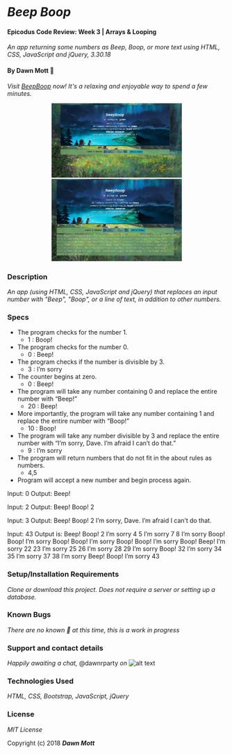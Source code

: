 <!-- Twitter icon from https://github.com/carlsednaoui/gitsocial -->
[1.1]: http://i.imgur.com/tXSoThF.png (twitter icon with padding)

# _Beep Boop_

#### Epicodus Code Review: Week 3 | Arrays &amp; Looping

 _An app returning some numbers as Beep, Boop, or more text using HTML, CSS, JavaScript and jQuery, 3.30.18_

#### By **Dawn Mott** :sunrise_over_mountains:
_Visit [BeepBoop](https://dawnabelle.github.io/BeepBoop/) now! It's a relaxing and enjoyable way to spend a few minutes._
<div style="text-align:center">
  <img src="./img/beep.png" alt="landing page of BeepBoop app, image of lake at night, by studio ghibli and travel oregon" width="300">
  <img src="./img/boop.png" alt="BeepBoop app with numbers and words, image of lake at night, by studio ghibli and travel oregon" width="300">
</div>

### Description
_An app (using HTML, CSS, JavaScript and jQuery) that replaces an input number with "Beep", "Boop", or a line of text, in addition to other numbers._

### Specs

* The program checks for the number 1.
  -   1 : Boop!
* The program checks for the number 0.
  -   0 : Beep!
* The program checks if the number is divisible by 3.
  -   3 : I’m sorry
* The counter begins at zero.
  -   0 : Beep!
* The program will take any number containing 0 and replace the entire number with “Beep!”
  -   20 : Beep!
* More importantly, the program will take any number containing 1 and replace the entire number with “Boop!”
  -   10 : Boop!
* The program will take any number divisible by 3 and replace the entire number with “I’m sorry, Dave. I’m afraid I can’t do that.”
  -   9 : I’m sorry
* The program will return numbers that do not fit in the about rules as numbers.
  -   4,5
* Program will accept a new number and begin process again.


Input: 0
Output: Beep!

Input: 2
Output: Beep! Boop! 2

Input: 3
Output: Beep! Boop! 2 I’m sorry, Dave. I’m afraid I can’t do that.

Input: 43
Output is:
Beep! Boop! 2 I’m sorry 4 5 I’m sorry 7 8 I’m sorry Boop! Boop! I’m sorry Boop! Boop! I’m sorry Boop! Boop! I’m sorry Boop! Beep! I’m sorry 22 23 I’m sorry 25 26 I’m sorry 28 29 I’m sorry Boop! 32 I’m sorry 34 35 I’m sorry 37 38 I’m sorry Beep! Boop! I’m sorry 43

### Setup/Installation Requirements

_Clone or download this project. Does not require a server or setting up a database._

### Known Bugs

_There are no known :bug: at this time, this is a work in progress_

### Support and contact details

_Happily awaiting a chat,_ @dawnrparty _on_ ![alt text][1.1]

### Technologies Used

_HTML, CSS, Bootstrap, JavaScript, jQuery_

### License

*MIT License*

Copyright (c) 2018 **_Dawn Mott_**
